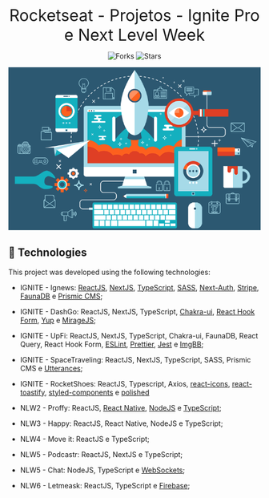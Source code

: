 <p align="center">
    <font size="6">Rocketseat - Projetos - Ignite Pro e Next Level Week </font>
</p>

<p align="center">
  <img src="https://img.shields.io/github/forks/gonribeiro/NLW-Rocketseat?label=forks&message=MIT&color=5965E0&labelColor=121214" alt="Forks">     

  <img src="https://img.shields.io/github/stars/gonribeiro/NLW-Rocketseat?label=stars&message=MIT&color=5965E0&labelColor=121214" alt="Stars">
</p>

<p align="center">
  <img alt="develop" src=".github/develop.png">
</p>

## 🧪 Technologies

This project was developed using the following technologies:

- IGNITE - Ignews: [ReactJS](https://reactjs.org/), [NextJS](https://nextjs.org/), [TypeScript](https://www.typescriptlang.org/), [SASS](https://sass-lang.com/), [Next-Auth](https://next-auth.js.org/), [Stripe](https://stripe.com/), [FaunaDB](https://fauna.com/) e [Prismic CMS](https://prismic.io/);
- IGNITE - DashGo: ReactJS, NextJS, TypeScript, [Chakra-ui](https://chakra-ui.com/), [React Hook Form](https://react-hook-form.com/), [Yup](https://github.com/jquense/yup) e [MirageJS](https://miragejs.com/);
- IGNITE - UpFi: ReactJS, NextJS, TypeScript, Chakra-ui, FaunaDB, React Query, React Hook Form, [ESLint](https://eslint.org/), [Prettier](https://prettier.io/), [Jest](https://jestjs.io/pt-BR/) e [ImgBB](https://imgbb.com/);
- IGNITE - SpaceTraveling: ReactJS, NextJS, TypeScript, SASS, Prismic CMS e [Utterances](https://utteranc.es/);

- IGNITE - RocketShoes: ReactJS, Typescript, Axios, [react-icons](https://react-icons.github.io/react-icons/), [react-toastify](https://github.com/fkhadra/react-toastify#readme), [styled-components](https://styled-components.com/) e [polished](https://polished.js.org/)

- NLW2 - Proffy: ReactJS, [React Native](https://reactjs.org), [NodeJS](https://reactjs.org) e [TypeScript](https://www.typescriptlang.org/);
- NLW3 - Happy: ReactJS, React Native, NodeJS e TypeScript;
- NLW4 - Move it: ReactJS e TypeScript;
- NLW5 - Podcastr: ReactJS, NextJS e TypeScript;
- NLW5 - Chat: NodeJS, TypeScript e [WebSockets](https://www.npmjs.com/package/socket.io);
- NLW6 - Letmeask: ReactJS, TypeScript e [Firebase](https://firebase.google.com/);